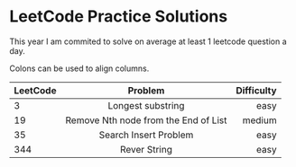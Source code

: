 # LeetCode Practice Solutions

This year I am commited to solve on average at least 1 leetcode question a day.

Colons can be used to align columns.

| LeetCode | Problem          | Difficulty  |
| -------- |:---------------: | -----------:|
| 3        | Longest substring|  easy       |
| 19       | Remove Nth node from the End of List| medium |
| 35  | Search Insert Problem | easy |
| 344      | Rever String     |  easy       |

